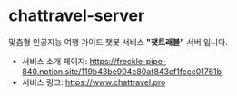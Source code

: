 # chattravel-server
맞춤형 인공지능 여행 가이드 챗봇 서비스 **"챗트래블"** 서버 입니다.


- 서비스 소개 페이지: https://freckle-pipe-840.notion.site/119b43be904c80af843cf1fccc01761b
- 서비스 링크: https://www.chattravel.pro

